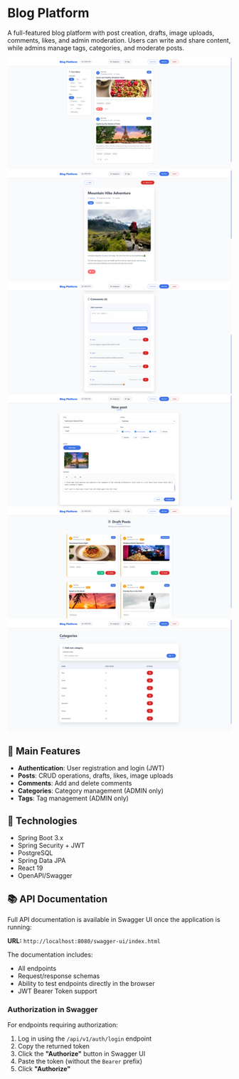 # Blog Platform

A full-featured blog platform with post creation, drafts, image uploads, comments, likes, and admin moderation. Users can write and share content, while admins manage tags, categories, and moderate posts.

![Home Page](Screenshots/Home.png)
![Post](Screenshots/Post.png)
![Comments](Screenshots/Comments.png)
![New Post](Screenshots/NewPost.png)
![Draft Posts](Screenshots/DraftPosts.png)
![Categories](Screenshots/Categories.png)

## 🔑 Main Features

- **Authentication**: User registration and login (JWT)  
- **Posts**: CRUD operations, drafts, likes, image uploads  
- **Comments**: Add and delete comments  
- **Categories**: Category management (ADMIN only)  
- **Tags**: Tag management (ADMIN only)  

## 🚀 Technologies

- Spring Boot 3.x  
- Spring Security + JWT  
- PostgreSQL 
- Spring Data JPA
- React 19
- OpenAPI/Swagger  

## 📚 API Documentation

Full API documentation is available in Swagger UI once the application is running:

**URL:** `http://localhost:8080/swagger-ui/index.html`

The documentation includes:  
- All endpoints
- Request/response schemas  
- Ability to test endpoints directly in the browser  
- JWT Bearer Token support  

### Authorization in Swagger

For endpoints requiring authorization:  
1. Log in using the `/api/v1/auth/login` endpoint  
2. Copy the returned token  
3. Click the **"Authorize"** button in Swagger UI  
4. Paste the token (without the `Bearer` prefix)  
5. Click **"Authorize"**  

